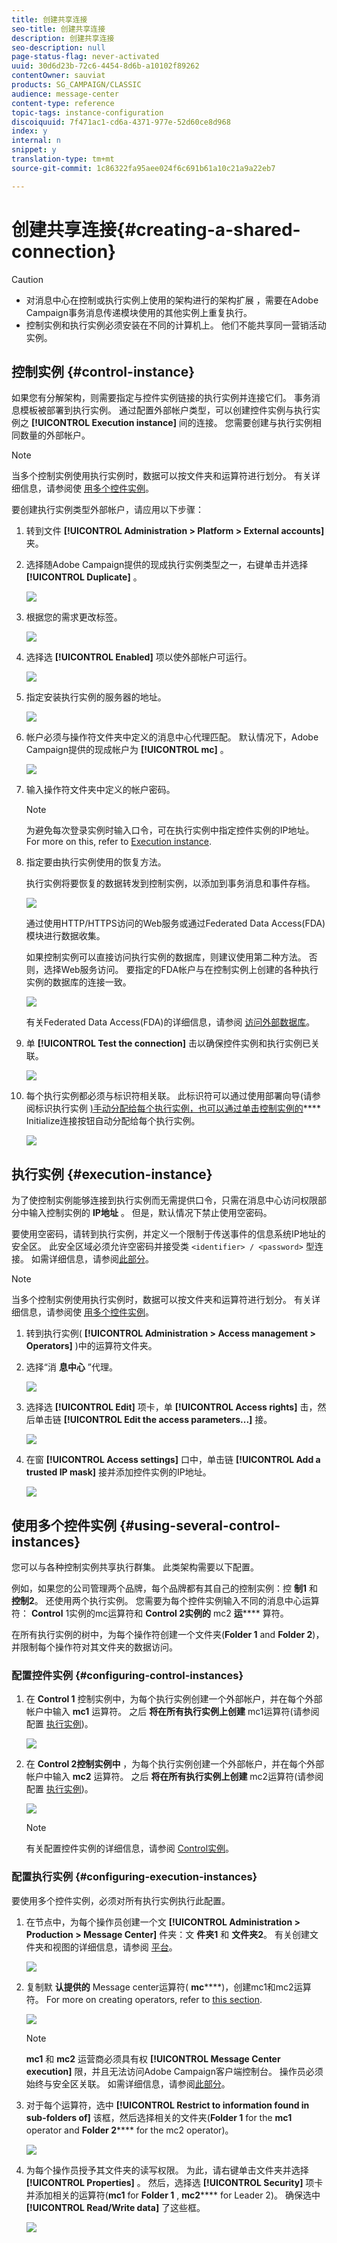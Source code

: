 ```yaml
---
title: 创建共享连接
seo-title: 创建共享连接
description: 创建共享连接
seo-description: null
page-status-flag: never-activated
uuid: 30d6d23b-72c6-4454-8d6b-a10102f89262
contentOwner: sauviat
products: SG_CAMPAIGN/CLASSIC
audience: message-center
content-type: reference
topic-tags: instance-configuration
discoiquuid: 7f471ac1-cd6a-4371-977e-52d60ce8d968
index: y
internal: n
snippet: y
translation-type: tm+mt
source-git-commit: 1c86322fa95aee024f6c691b61a10c21a9a22eb7

---
```



# 创建共享连接{#creating-a-shared-connection}

>[!CAUTION]
>
>* 对消息中心在控制或执行实例上使用的架构进行的架构扩展 [](../../message-center/using/technical-workflows.md) ，需要在Adobe Campaign事务消息传递模块使用的其他实例上重复执行。
>* 控制实例和执行实例必须安装在不同的计算机上。 他们不能共享同一营销活动实例。
>



## 控制实例 {#control-instance}

如果您有分解架构，则需要指定与控件实例链接的执行实例并连接它们。 事务消息模板被部署到执行实例。 通过配置外部帐户类型，可以创建控件实例与执行实例之 **[!UICONTROL Execution instance]** 间的连接。 您需要创建与执行实例相同数量的外部帐户。

>[!NOTE]
>
>当多个控制实例使用执行实例时，数据可以按文件夹和运算符进行划分。 有关详细信息，请参阅使 [用多个控件实例](#using-several-control-instances)。

要创建执行实例类型外部帐户，请应用以下步骤：

1. 转到文件 **[!UICONTROL Administration > Platform > External accounts]** 夹。
1. 选择随Adobe Campaign提供的现成执行实例类型之一，右键单击并选择 **[!UICONTROL Duplicate]** 。

   ![](assets/messagecenter_create_extaccount_001.png)

1. 根据您的需求更改标签。

   ![](assets/messagecenter_create_extaccount_002.png)

1. 选择选 **[!UICONTROL Enabled]** 项以使外部帐户可运行。

   ![](assets/messagecenter_create_extaccount_003.png)

1. 指定安装执行实例的服务器的地址。

   ![](assets/messagecenter_create_extaccount_004.png)

1. 帐户必须与操作符文件夹中定义的消息中心代理匹配。 默认情况下，Adobe Campaign提供的现成帐户为 **[!UICONTROL mc]** 。

   ![](assets/messagecenter_create_extaccount_005.png)

1. 输入操作符文件夹中定义的帐户密码。

   >[!NOTE]
   >
   >为避免每次登录实例时输入口令，可在执行实例中指定控件实例的IP地址。 For more on this, refer to [Execution instance](#execution-instance).

1. 指定要由执行实例使用的恢复方法。

   执行实例将要恢复的数据转发到控制实例，以添加到事务消息和事件存档。

   ![](assets/messagecenter_create_extaccount_007.png)

   通过使用HTTP/HTTPS访问的Web服务或通过Federated Data Access(FDA)模块进行数据收集。

   如果控制实例可以直接访问执行实例的数据库，则建议使用第二种方法。 否则，选择Web服务访问。 要指定的FDA帐户与在控制实例上创建的各种执行实例的数据库的连接一致。

   ![](assets/messagecenter_create_extaccount_008.png)

   有关Federated Data Access(FDA)的详细信息，请参阅 [访问外部数据库](../../platform/using/accessing-an-external-database.md)。

1. 单 **[!UICONTROL Test the connection]** 击以确保控件实例和执行实例已关联。

   ![](assets/messagecenter_create_extaccount_006.png)

1. 每个执行实例都必须与标识符相关联。 此标识符可以通过使用部署向导(请参阅标识执行实例 [)手动分配给每个执行实例，也可以通过单击控制实例的](../../message-center/using/identifying-execution-instances.md)**** Initialize连接按钮自动分配给每个执行实例。

   ![](assets/messagecenter_create_extaccount_006bis.png)

## 执行实例 {#execution-instance}

为了使控制实例能够连接到执行实例而无需提供口令，只需在消息中心访问权限部分中输入控制实例的 **IP地址** 。 但是，默认情况下禁止使用空密码。

要使用空密码，请转到执行实例，并定义一个限制于传送事件的信息系统IP地址的安全区。 此安全区域必须允许空密码并接受类 `<identifier> / <password>` 型连接。 如需详细信息，请参阅[此部分](../../installation/using/configuring-campaign-server.md#defining-security-zones)。

>[!NOTE]
>
>当多个控制实例使用执行实例时，数据可以按文件夹和运算符进行划分。 有关详细信息，请参阅使 [用多个控件实例](#using-several-control-instances)。

1. 转到执行实例( **[!UICONTROL Administration > Access management > Operators]** )中的运算符文件夹。
1. 选择“消 **息中心** ”代理。

   ![](assets/messagecenter_operator_001.png)

1. 选择选 **[!UICONTROL Edit]** 项卡，单 **[!UICONTROL Access rights]** 击，然后单击链 **[!UICONTROL Edit the access parameters...]** 接。

   ![](assets/messagecenter_operator_002.png)

1. 在窗 **[!UICONTROL Access settings]** 口中，单击链 **[!UICONTROL Add a trusted IP mask]** 接并添加控件实例的IP地址。

   ![](assets/messagecenter_operator_003.png)

## 使用多个控件实例 {#using-several-control-instances}

您可以与各种控制实例共享执行群集。 此类架构需要以下配置。

例如，如果您的公司管理两个品牌，每个品牌都有其自己的控制实例：控 **制1** 和 **控制2**。 还使用两个执行实例。 您需要为每个控件实例输入不同的消息中心运算符： **Control** 1实例的mc运算符和 **Control 2实例的** mc2 **运****** 算符。

在所有执行实例的树中，为每个操作符创建一个文件夹(**Folder 1** and **Folder 2**)，并限制每个操作符对其文件夹的数据访问。

### 配置控件实例 {#configuring-control-instances}

1. 在 **Control 1** 控制实例中，为每个执行实例创建一个外部帐户，并在每个外部帐户中输入 **mc1** 运算符。 之后 **将在所有执行实例上创建** mc1运算符(请参阅配置 [执行实例](#configuring-execution-instances))。

   ![](assets/messagecenter_multi_control_1.png)

1. 在 **Control 2控制实例中** ，为每个执行实例创建一个外部帐户，并在每个外部帐户中输入 **mc2** 运算符。 之后 **将在所有执行实例上创建** mc2运算符(请参阅配置 [执行实例](#configuring-execution-instances))。

   ![](assets/messagecenter_multi_control_2.png)

   >[!NOTE]
   >
   >有关配置控件实例的详细信息，请参阅 [Control实例](#control-instance)。

### 配置执行实例 {#configuring-execution-instances}

要使用多个控件实例，必须对所有执行实例执行此配置。

1. 在节点中，为每个操作员创建一个文 **[!UICONTROL Administration > Production > Message Center]** 件夹：文 **件夹1** 和 **文件夹2**。 有关创建文件夹和视图的详细信息，请参阅 [平台](../../platform/using/access-management.md#folders-and-views)。

   ![](assets/messagecenter_multi_control_3.png)

1. 复制默 **认提供的** Message center运算符( **mc******)，创建mc1和mc2运算符。 For more on creating operators, refer to [this section](../../platform/using/access-management.md#operators).

   ![](assets/messagecenter_multi_control_4.png)

   >[!NOTE]
   >
   >**mc1** 和 **mc2** 运营商必须具有权 **[!UICONTROL Message Center execution]** 限，并且无法访问Adobe Campaign客户端控制台。 操作员必须始终与安全区关联。 如需详细信息，请参阅[此部分](../../installation/using/configuring-campaign-server.md#defining-security-zones)。

1. 对于每个运算符，选中 **[!UICONTROL Restrict to information found in sub-folders of]** 该框，然后选择相关的文件夹(**Folder 1** for the **mc1** operator and **Folder 2****** for the mc2 operator)。

   ![](assets/messagecenter_multi_control_5.png)

1. 为每个操作员授予其文件夹的读写权限。 为此，请右键单击文件夹并选择 **[!UICONTROL Properties]** 。 然后，选择选 **[!UICONTROL Security]** 项卡并添加相关的运算符(**mc1** for **Folder 1** , **mc2****** for Leader 2)。 确保选中 **[!UICONTROL Read/Write data]** 了这些框。

   ![](assets/messagecenter_multi_control_6.png)

